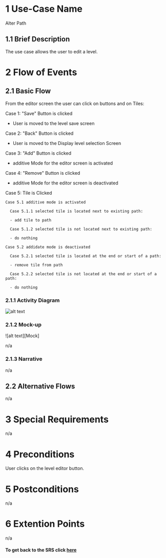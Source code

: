 # 1 Use-Case Name

Alter Path

## 1.1 Brief Description
The use case allows the user to edit a level.

# 2 Flow of Events

## 2.1 Basic Flow

From the editor screen the user can click on buttons and on Tiles:

Case 1: "Save" Button is clicked

- User is moved to the level save screen

Case 2: "Back" Button is clicked

- User is moved to the Display level selection Screen

Case 3: "Add" Button is clicked

- additive Mode for the editor screen is activated

Case 4: "Remove" Button is clicked 

- additive Mode for the editor screen is deactivated

Case 5: Tile is Clicked

    Case 5.1 additive mode is activated

      Case 5.1.1 selected tile is located next to existing path:

      - add tile to path

      Case 5.1.2 selected tile is not located next to existing path:

      - do nothing

    Case 5.2 addidate mode is deactivated 

      Case 5.2.1 selected tile is located at the end or start of a path:

      - remove tile from path

      Case 5.2.2 selected tile is not located at the end or start of a path:

      - do nothing


### 2.1.1 Activity Diagram

![alt text][ActivityDiagram]

[ActivityDiagram]: https://github.com/SlaxXxX/tinfb4se/blob/master/projectFiles/useCases/alterPathAD.png "Activity Diagram"

### 2.1.2 Mock-up

![alt text][Mock]

n/a

### 2.1.3 Narrative

n/a

## 2.2 Alternative Flows

n/a

# 3 Special Requirements

n/a

# 4 Preconditions

User clicks on the level editor button.

# 5 Postconditions

n/a

# 6 Extention Points

n/a

#### To get back to the SRS click [here](https://github.com/SlaxXxX/tinfb4se/blob/master/projectFiles/SoftwareRequirementsSpecification.md)
